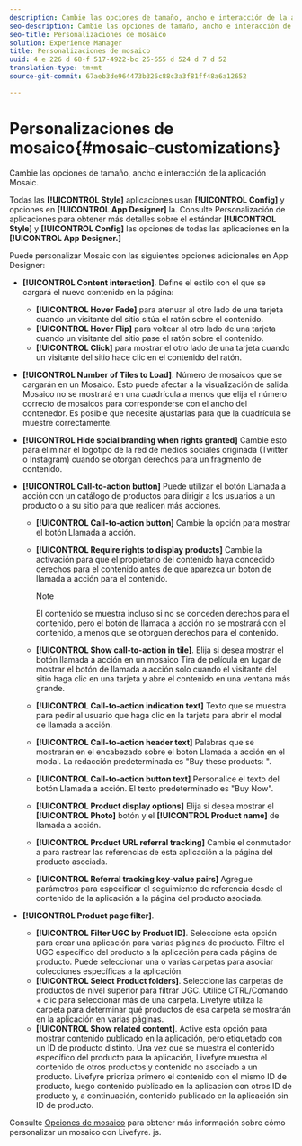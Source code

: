 ```yaml
---
description: Cambie las opciones de tamaño, ancho e interacción de la aplicación Mosaic.
seo-description: Cambie las opciones de tamaño, ancho e interacción de la aplicación Mosaic.
seo-title: Personalizaciones de mosaico
solution: Experience Manager
title: Personalizaciones de mosaico
uuid: 4 e 226 d 68-f 517-4922-bc 25-655 d 524 d 7 d 52
translation-type: tm+mt
source-git-commit: 67aeb3de964473b326c88c3a3f81ff48a6a12652

---
```



# Personalizaciones de mosaico{#mosaic-customizations}

Cambie las opciones de tamaño, ancho e interacción de la aplicación Mosaic.

Todas las **[!UICONTROL Style]** aplicaciones usan **[!UICONTROL Config]** y opciones en **[!UICONTROL App Designer]** la. Consulte Personalización de aplicaciones para obtener más detalles sobre el estándar **[!UICONTROL Style]** y **[!UICONTROL Config]** las opciones de todas las aplicaciones en la **[!UICONTROL App Designer.]**

Puede personalizar Mosaic con las siguientes opciones adicionales en App Designer:

* **[!UICONTROL Content interaction]**. Define el estilo con el que se cargará el nuevo contenido en la página:

   * **[!UICONTROL Hover Fade]** para atenuar al otro lado de una tarjeta cuando un visitante del sitio sitúa el ratón sobre el contenido.
   * **[!UICONTROL Hover Flip]** para voltear al otro lado de una tarjeta cuando un visitante del sitio pase el ratón sobre el contenido.
   * **[!UICONTROL Click]** para mostrar el otro lado de una tarjeta cuando un visitante del sitio hace clic en el contenido del ratón.

* **[!UICONTROL Number of Tiles to Load]**. Número de mosaicos que se cargarán en un Mosaico. Esto puede afectar a la visualización de salida. Mosaico no se mostrará en una cuadrícula a menos que elija el número correcto de mosaicos para corresponderse con el ancho del contenedor. Es posible que necesite ajustarlas para que la cuadrícula se muestre correctamente.
* **[!UICONTROL Hide social branding when rights granted]** Cambie esto para eliminar el logotipo de la red de medios sociales originada (Twitter o Instagram) cuando se otorgan derechos para un fragmento de contenido.

* **[!UICONTROL Call-to-action button]** Puede utilizar el botón Llamada a acción con un catálogo de productos para dirigir a los usuarios a un producto o a su sitio para que realicen más acciones.

   * **[!UICONTROL Call-to-action button]** Cambie la opción para mostrar el botón Llamada a acción.

   * **[!UICONTROL Require rights to display products]** Cambie la activación para que el propietario del contenido haya concedido derechos para el contenido antes de que aparezca un botón de llamada a acción para el contenido.

      >[!NOTE]
      >
      >El contenido se muestra incluso si no se conceden derechos para el contenido, pero el botón de llamada a acción no se mostrará con el contenido, a menos que se otorguen derechos para el contenido.

   * **[!UICONTROL Show call-to-action in tile]**. Elija si desea mostrar el botón llamada a acción en un mosaico Tira de película en lugar de mostrar el botón de llamada a acción solo cuando el visitante del sitio haga clic en una tarjeta y abre el contenido en una ventana más grande.
   * **[!UICONTROL Call-to-action indication text]** Texto que se muestra para pedir al usuario que haga clic en la tarjeta para abrir el modal de llamada a acción.

   * **[!UICONTROL Call-to-action header text]** Palabras que se mostrarán en el encabezado sobre el botón Llamada a acción en el modal. La redacción predeterminada es &quot;Buy these products: &quot;.

   * **[!UICONTROL Call-to-action button text]** Personalice el texto del botón Llamada a acción. El texto predeterminado es &quot;Buy Now&quot;.

   * **[!UICONTROL Product display options]** Elija si desea mostrar el **[!UICONTROL Photo]** botón y el **[!UICONTROL Product name]** de llamada a acción.

   * **[!UICONTROL Product URL referral tracking]** Cambie el conmutador a para rastrear las referencias de esta aplicación a la página del producto asociada.

   * **[!UICONTROL Referral tracking key-value pairs]** Agregue parámetros para especificar el seguimiento de referencia desde el contenido de la aplicación a la página del producto asociada.

* **[!UICONTROL Product page filter]**.

   * **[!UICONTROL Filter UGC by Product ID]**. Seleccione esta opción para crear una aplicación para varias páginas de producto. Filtre el UGC específico del producto a la aplicación para cada página de producto. Puede seleccionar una o varias carpetas para asociar colecciones específicas a la aplicación.
   * **[!UICONTROL Select Product folders]**. Seleccione las carpetas de productos de nivel superior para filtrar UGC. Utilice CTRL/Comando + clic para seleccionar más de una carpeta. Livefyre utiliza la carpeta para determinar qué productos de esa carpeta se mostrarán en la aplicación en varias páginas.
   * **[!UICONTROL Show related content]**. Active esta opción para mostrar contenido publicado en la aplicación, pero etiquetado con un ID de producto distinto. Una vez que se muestra el contenido específico del producto para la aplicación, Livefyre muestra el contenido de otros productos y contenido no asociado a un producto. Livefyre prioriza primero el contenido con el mismo ID de producto, luego contenido publicado en la aplicación con otros ID de producto y, a continuación, contenido publicado en la aplicación sin ID de producto.

Consulte [Opciones de mosaico](/help/implementation/c-getting-started/c-implementation-process/c-using-livefyre.js-to-create-customize-and-use-apps-on-your-site.md) para obtener más información sobre cómo personalizar un mosaico con Livefyre. js.
